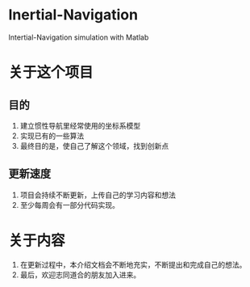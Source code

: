 # Inertial-Navigation
Intertial-Navigation simulation with Matlab
# 关于这个项目
## 目的
1. 建立惯性导航里经常使用的坐标系模型
2. 实现已有的一些算法
3. 最终目的是，使自己了解这个领域，找到创新点
## 更新速度
1. 项目会持续不断更新，上传自己的学习内容和想法
2. 至少每周会有一部分代码实现。
# 关于内容
1. 在更新过程中，本介绍文档会不断地充实，不断提出和完成自己的想法。
2. 最后，欢迎志同道合的朋友加入进来。
